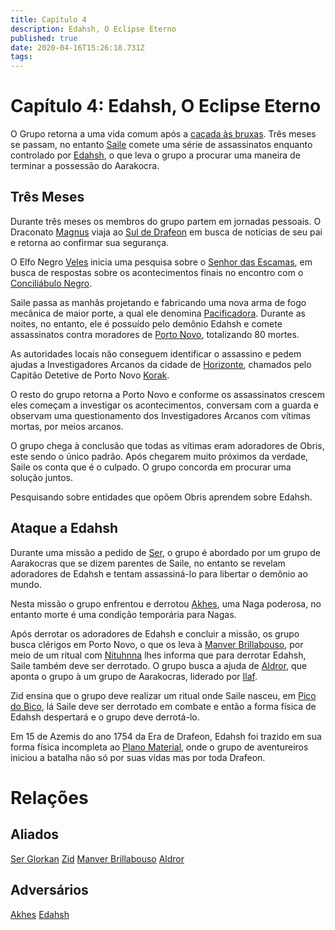 ```yaml
---
title: Capítulo 4
description: Edahsh, O Eclipse Eterno
published: true
date: 2020-04-16T15:26:18.731Z
tags: 
---
```


# Capítulo 4: Edahsh, O Eclipse Eterno
O Grupo retorna a uma vida comum após a [caçada às bruxas](http://localhost/capitulos/capitulo-3-a-bruxa-do-pantano#capitulo-3-a-bruxa-do-pantano). Três meses se passam, no entanto [Saile](http://localhost/en/individuos/personagens-de-jogadores/saile) comete uma série de assassinatos enquanto controlado por [Edahsh](http://localhost/en/individuos/edahsh), o que leva o grupo a procurar uma maneira de terminar a possessão do Aarakocra.

## Três Meses
Durante três meses os membros do grupo partem em jornadas pessoais. O Draconato [Magnus](http://localhost/en/individuos/personagens-de-jogadores/magnus-ponta-de-lanca) viaja ao [Sul de Drafeon](http://localhost/en/lugares/plano-material/drafeon/sul-de-drafeon) em busca de notícias de seu pai e retorna ao confirmar sua segurança.

O Elfo Negro [Veles](http://localhost/en/individuos/personagens-de-jogadores/veles-lupis-lugh) inicia uma pesquisa sobre o [Senhor das Escamas](http://localhost/en/individuos/lopsur), em busca de respostas sobre os acontecimentos finais no encontro com o [Conciliábulo Negro](http://localhost/en/faccoes/faccoes-independentes/conciliabulo-negro).

Saile passa as manhãs projetando e fabricando uma nova arma de fogo mecânica de maior porte, a qual ele denomina [Pacificadora](http://localhost/itens/pacificadora). Durante as noites, no entanto, ele é possuído pelo demônio Edahsh e comete assassinatos contra moradores de [Porto Novo](http://localhost/en/lugares/plano-material/drafeon/sudeste-de-drafeon/porto-novo), totalizando 80 mortes.

As autoridades locais não conseguem identificar o assassino e pedem ajudas a Investigadores Arcanos da cidade de [Horizonte](http://localhost/en/lugares/plano-material/drafeon/sul-de-drafeon/horizonte), chamados pelo Capitão Detetive de Porto Novo [Korak](http://localhost/en/individuos/korak).

O resto do grupo retorna a Porto Novo e conforme os assassinatos crescem eles começam a investigar os acontecimentos, conversam com a guarda e observam uma questionamento dos Investigadores Arcanos com vítimas mortas, por meios arcanos.

O grupo chega à conclusão que todas as vítimas eram adoradores de Obris, este sendo o único padrão. Após chegarem muito próximos da verdade, Saile os conta que é o culpado. O grupo concorda em procurar uma solução juntos.

Pesquisando sobre entidades que opõem Obris aprendem sobre Edahsh.

## Ataque a Edahsh
Durante uma missão a pedido de [Ser](http://localhost/en/individuos/ser-glorkan), o grupo é abordado por um grupo de Aarakocras que se dizem parentes de Saile, no entanto se revelam adoradores de Edahsh e tentam assassiná-lo para libertar o demônio ao mundo.

Nesta missão o grupo enfrentou e derrotou [Akhes](http://localhost/en/individuos/akhes), uma Naga poderosa, no entanto morte é uma condição temporária para Nagas.

Após derrotar os adoradores de Edahsh e concluir a missão, os grupo busca clérigos em Porto Novo, o que os leva à [Manver Brillabouso](http://localhost/individuos/manver-brillabouso#manver-brillabouso), por meio de um ritual com [Nituhnna](http://localhost/divindades/panteao-das-treze-estrelas/nituhnna#nituhnna) lhes informa que para derrotar Edahsh, Saile também deve ser derrotado. O grupo busca a ajuda de [Aldror](http://localhost/en/individuos/aldror), que aponta o grupo à um grupo de Aarakocras, liderado por [Ilaf](http://localhost/en/individuos/ilaf).

Zid ensina que o grupo deve realizar um ritual onde Saile nasceu, em [Pico do Bico](), lá Saile deve ser derrotado em combate e então a forma física de Edahsh despertará e o grupo deve derrotá-lo.

Em 15 de Azemis do ano 1754 da Era de Drafeon, Edahsh foi trazido em sua forma física incompleta ao [Plano Material](http://localhost/en/lugares/plano-material), onde o grupo de aventureiros iniciou a batalha não só por suas vidas mas por toda Drafeon.

# Relações
## Aliados
[Ser Glorkan](http://localhost/en/individuos/ser-glorkan)
[Zid](http://localhost/en/individuos/zid)
[Manver Brillabouso](http://localhost/individuos/manver-brillabouso#manver-brillabouso)
[Aldror](http://localhost/en/individuos/aldror)

## Adversários
[Akhes](http://localhost/en/individuos/akhes)
[Edahsh](http://localhost/en/individuos/edahsh)